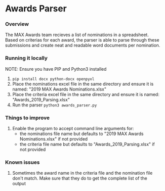 # Awards Parser

### Overview

The MAX Awards team recieves a list of nominations in a spreadsheet. Based on criterias for each award, the parser is able to parse through these submissions and create neat and readable word documents per nomination.


### Running it locally

NOTE: Ensure you have PIP and Python3 installed

1. `pip install docx python-docx openpyxl`
2. Place the nominations excel file in the same directory and ensure it is named: "2019 MAX Awards Nominations.xlsx"
3. Place the criteria excel file in the same directory and ensure it is named: "Awards_2019_Parsing.xlsx"
4. Run the parser `python3 awards_parser.py`

### Things to improve

1. Enable the program to accept command line arguments for:
   - the nominations file name but defaults to "2019 MAX Awards Nominations.xlsx" if not provided
   - the criteria file name but defaults to "Awards_2019_Parsing.xlsx" if not provided

### Known issues

1. Sometimes the award name in the criteria file and the nomination file don't match. Make sure that they do to get the complete list of the output